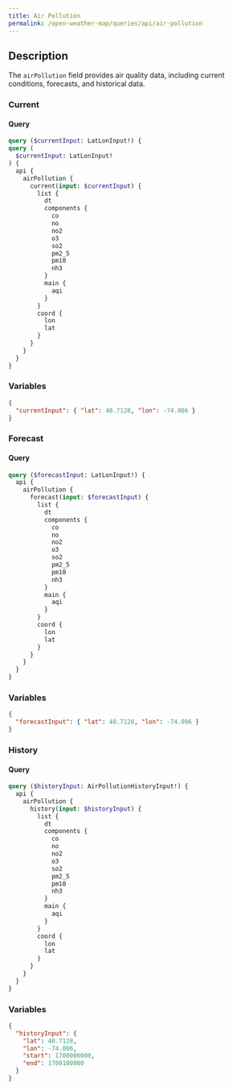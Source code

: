 ```yaml
---
title: Air Pollution
permalink: /open-weather-map/queries/api/air-pollution
---
```


## Description

The `airPollution` field provides air quality data, including current conditions, forecasts, and historical data.

### Current

#### Query

```graphql
query ($currentInput: LatLonInput!) {
query (
  $currentInput: LatLonInput!
) {
  api {
    airPollution {
      current(input: $currentInput) {
        list {
          dt
          components {
            co
            no
            no2
            o3
            so2
            pm2_5
            pm10
            nh3
          }
          main {
            aqi
          }
        }
        coord {
          lon
          lat
        }
      }
    }
  }
}
```

### Variables

```json
{
  "currentInput": { "lat": 40.7128, "lon": -74.006 }
}
```

### Forecast

#### Query

```graphql
query ($forecastInput: LatLonInput!) {
  api {
    airPollution {
      forecast(input: $forecastInput) {
        list {
          dt
          components {
            co
            no
            no2
            o3
            so2
            pm2_5
            pm10
            nh3
          }
          main {
            aqi
          }
        }
        coord {
          lon
          lat
        }
      }
    }
  }
}
```

### Variables

```json
{
  "forecastInput": { "lat": 40.7128, "lon": -74.006 }
}
```

### History

#### Query

```graphql
query ($historyInput: AirPollutionHistoryInput!) {
  api {
    airPollution {
      history(input: $historyInput) {
        list {
          dt
          components {
            co
            no
            no2
            o3
            so2
            pm2_5
            pm10
            nh3
          }
          main {
            aqi
          }
        }
        coord {
          lon
          lat
        }
      }
    }
  }
}
```

### Variables

```json
{
  "historyInput": {
    "lat": 40.7128,
    "lon": -74.006,
    "start": 1700000000,
    "end": 1700100000
  }
}
```
